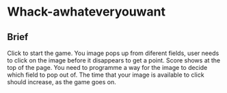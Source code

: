 # Whack-awhateveryouwant
## Brief
Click to start the game.
You image pops up from diferent fields, user needs to click on the image
before it disappears to get a point.
Score shows at the top of the page.
You need to programme a way for the image to decide which field to pop
out of.
The time that your image is available to click should increase, as the
game goes on.
